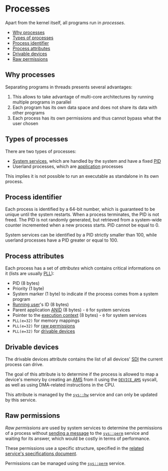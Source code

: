 # Processes

Apart from the kernel itself, all programs run in _processes_.

- [Why processes](#why-processes)
- [Types of processes](#types-of-processes)
- [Process identifier](#process-identifier)
- [Process attributes](#process-attributes)
- [Drivable devices](#drivable-devices)
- [Raw permissions](#raw-permissions)

## Why processes

Separating programs in threads presents several advantages:

1. This allows to take advantage of multi-core architectures by running multiple programs in parallel
2. Each program has its own data space and does not share its data with other programs
3. Each process has its own permissions and thus cannot bypass what the user chosen

## Types of processes

There are two types of processes:

* [System services](../services.md#system-services), which are handled by the system and have a fixed [PID](#process-identifier)
* Userland processes, which are [application](../../concepts/applications.md) processes

This implies it is not possible to run an executable as standalone in its own process.

## Process identifier

Each process is identified by a 64-bit number, which is guaranteed to be unique until the system restarts. When a process terminates, the PID is not freed. The PID is not randomly generated, but retrieved from a system-wide counter incremented when a new process starts. PID cannot be equal to 0.

System services can be identified by a PID strictly smaller than 100, while userland processes have a PID greater or equal to 100.

## Process attributes

Each process has a set of _attributes_ which contains critical informations on it (lists are usually [PLL](data-structures.md#packed-linked-lists)):

- PID (8 bytes)
- Priority (1 byte)
- System marker (1 byte) to indicate if the process comes from a system program
- [Running user](../../concepts/users.md)'s ID (8 bytes)
- Parent application [ANID](../applications-libraries.md#application-identifier) (8 bytes) - `0` for system services
- Pointer to the [execution context](../applications/context.md) (8 bytes) - `0` for system services
- `PLL(e=32)` for memory mappings
- `PLL(e=32)` for [raw permissions](#raw-permissions)
- `PLL(e=32)` for [drivable devices](#drivable-devices)

## Drivable devices

The drivable devices attribute contains the list of all devices' [SDI](hardware.md#session-device-identifier) the current process can drive.

The goal of this attribute is to determine if the process is allowed to map a device's memory by creating an [AMS](memory.md#abstract-memory-segments) from it using the [`DEVICE_AMS`](syscalls.md#0x34-device_ams) syscall, as well as using DMA-related instructions in the CPU.

This attribute is managed by the [`sys::hw`](../services/system/hw.md) service and can only be updated by this service.

## Raw permissions

_Raw permissions_ are used by system services to determine the permissions of a process without [sending a message](ipc.md#exchanges-and-messages) to the [`sys::perm`](../services/system/perm.md) service and waiting for its answer, which would be costly in terms of performance.

These permissions use a specific structure, specified in the [related service's specifications document](../services/system/perm.md#list-of-permissions).

Permissions can be managed using the [`sys::perm`](../services/system/perm.md) service.